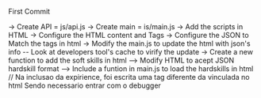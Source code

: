 First Commit

-> Create API = js/api.js
-> Create main = is/main.js
-> Add the scripts in HTML
-> Configure the HTML content and Tags
-> Configure the JSON to Match the tags in html
-> Modify the main.js to update the html with json's info
-- Look at developers tool's cache to virify the update
-> Create a new function to add the soft skills in html 
--> Modify HTML to acept JSON hardskill format
--> Include a funtion in main.js to load the hardskills in html
// Na inclusao da expirience, foi escrita uma tag diferente da vinculada no html
Sendo necessario entrar com o debugger